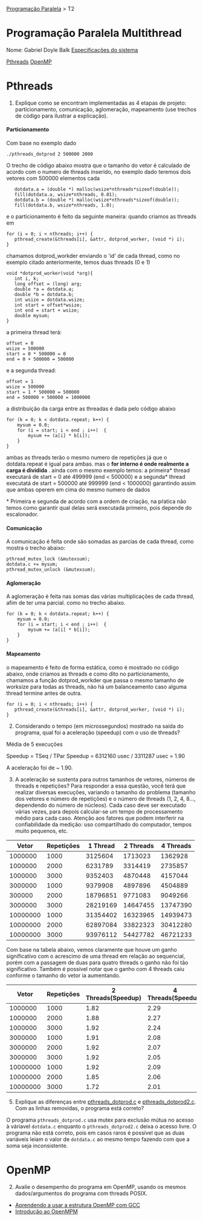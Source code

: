 [Programação Paralela](https://github.com/AndreaInfUFSM/elc139-2019a) > T2

# Programação Paralela Multithread

Nome: Gabriel Doyle Balk
[Especificações do sistema](specs.txt)

[Pthreads](#Pthreads)
[OpenMP](#openmp)

# Pthreads

1. Explique como se encontram implementadas as 4 etapas de projeto: particionamento, comunicação, aglomeração, mapeamento (use trechos de código para ilustrar a explicação).

#### Particionamento

Com base no exemplo dado

```
./pthreads_dotprod 2 500000 2000
```

O trecho de código abaixo mostra que o tamanho do vetor é calculado de acordo com o numero de threads inserido, no exemplo dado teremos dois vetores com 500000 elementos cada

```
   dotdata.a = (double *) malloc(wsize*nthreads*sizeof(double));
   fill(dotdata.a, wsize*nthreads, 0.01);
   dotdata.b = (double *) malloc(wsize*nthreads*sizeof(double));
   fill(dotdata.b, wsize*nthreads, 1.0);
```

e o particionamento é feito da seguinte maneira:
quando criamos as threads em

```
for (i = 0; i < nthreads; i++) {
   pthread_create(&threads[i], &attr, dotprod_worker, (void *) i);
}
```

chamamos dotprod_workder enviando o 'id' de cada thread, como no exemplo citado anteriormente, temos duas threads (0 e 1)

```
void *dotprod_worker(void *arg){
   int i, k;
   long offset = (long) arg;
   double *a = dotdata.a;
   double *b = dotdata.b;
   int wsize = dotdata.wsize;
   int start = offset*wsize;
   int end = start + wsize;
   double mysum;
}
```

a primeira thread terá:

```
offset = 0
wsize = 500000
start = 0 * 500000 = 0
end = 0 + 500000 = 500000
```

e a segunda thread:

```
offset = 1
wsize = 500000
start = 1 * 500000 = 500000
end = 500000 + 500000 = 1000000
```

a distribuição da carga entre as threadas é dada pelo código abaixo

```
for (k = 0; k < dotdata.repeat; k++) {
    mysum = 0.0;
    for (i = start; i < end ; i++)  {
        mysum += (a[i] * b[i]);
    }
}
```

ambas as threads terão o mesmo numero de repetições já que o dotdata.repeat
é igual para ambas.
mas o **for interno é onde realmente a carga é dividida** .
ainda com o mesmo exemplo temos:
a primeira* thread executará de start = 0 até 499999 (end < 500000)
e a segunda* thread executatá de start = 500000 até 999999 (end < 1000000)
garantindo assim que ambas operem em cima do mesmo numero de dados

\* Primeira e segunda de acordo com a ordem de criação, na pŕatica não temos como garantir qual delas será executada primeiro, pois depende do escalonador.

#### Comunicação

A comunicação é feita onde são somadas as parcias de cada thread, como mostra o trecho abaixo:

```
pthread_mutex_lock (&mutexsum);
dotdata.c += mysum;
pthread_mutex_unlock (&mutexsum);
```

#### Aglomeração

A aglomeração é feita nas somas das várias multiplicações de cada thread, afim de ter uma parcial. como no trecho abaixo.

```
for (k = 0; k < dotdata.repeat; k++) {
    mysum = 0.0;
    for (i = start; i < end ; i++)  {
        mysum += (a[i] * b[i]);
    }
}
```

#### Mapeamento

o mapeamento é feito de forma estática, como é mostrado no código abaixo, onde criamos as threads e como dito no particionamento, chamamos a função dotprod_workder que passa o mesmo tamanho de worksize para todas as threads, não há um balanceamento caso alguma thread termine antes de outra.

```
for (i = 0; i < nthreads; i++) {
   pthread_create(&threads[i], &attr, dotprod_worker, (void *) i);
}
```

2. Considerando o tempo (em microssegundos) mostrado na saída do programa, qual foi a aceleração (speedup) com o uso de threads?

Média de 5 execuções

Speedup = TSeq / TPar
Speedup = 6312160 usec / 3311287 usec = 1.90

A aceleração foi de ~ 1.90.

3. A aceleração se sustenta para outros tamanhos de vetores, números de threads e repetições? Para responder a essa questão, você terá que realizar diversas execuções, variando o tamanho do problema (tamanho dos vetores e número de repetições) e o número de threads (1, 2, 4, 8..., dependendo do número de núcleos). Cada caso deve ser executado várias vezes, para depois calcular-se um tempo de processamento médio para cada caso. Atenção aos fatores que podem interferir na confiabilidade da medição: uso compartilhado do computador, tempos muito pequenos, etc.

| Vetor    | Repetições | 1 Thread | 2 Threads | 4 Threads |
| -------- | ---------- | -------- | --------- | --------- |
| 1000000  | 1000       | 3125604  | 1713023   | 1362928   |
| 1000000  | 2000       | 6231789  | 3314419   | 2735857   |
| 1000000  | 3000       | 9352403  | 4870448   | 4157044   |
| 3000000  | 1000       | 9379908  | 4897896   | 4504889   |
| 300000   | 2000       | 18796851 | 9771083   | 9049266   |
| 3000000  | 3000       | 28219169 | 14647455  | 13747390  |
| 10000000 | 1000       | 31354402 | 16323965  | 14939473  |
| 10000000 | 2000       | 62897084 | 33822323  | 30412280  |
| 10000000 | 3000       | 93976112 | 54427782  | 46721233  |

Com base na tabela abaixo, vemos claramente que houve um ganho significativo com o acrescimo de uma thread em relação ao sequencial, porém com a passagem de duas para quatro threads o ganho não foi tão significativo. Também é possível notar que o ganho com 4 threads caiu conforme o tamanho do vetor ia aumentando.

| Vetor    | Repetições | 2 Threads(Speedup) | 4 Threads(Speedup) |
| -------- | ---------- | ------------------ | ------------------ |
| 1000000  | 1000       | 1.82               | 2.29               |
| 1000000  | 2000       | 1.88               | 2.27               |
| 1000000  | 3000       | 1.92               | 2.24               |
| 3000000  | 1000       | 1.91               | 2.08               |
| 3000000  | 2000       | 1.92               | 2.07               |
| 3000000  | 3000       | 1.92               | 2.05               |
| 10000000 | 1000       | 1.92               | 2.09               |
| 10000000 | 2000       | 1.85               | 2.06               |
| 10000000 | 3000       | 1.72               | 2.01               |

5. Explique as diferenças entre [pthreads_dotprod.c](pthreads_dotprod/pthreads_dotprod.c) e [pthreads_dotprod2.c](pthreads_dotprod/pthreads_dotprod2.c). Com as linhas removidas, o programa está correto?

O programa `pthreads_dotprod.c` usa mutex para exclusão mútua no acesso à váriavel
`dotdata.c` enquanto o `pthreads_dotprod2.c` deixa o acesso livre.
O programa não está correto, pois em casos raros é possível que as duas variáveis leiam o valor de `dotdata.c` ao mesmo tempo fazendo com que a soma seja inconsistente.

# OpenMP

2. Avalie o desempenho do programa em OpenMP, usando os mesmos dados/argumentos do programa com threads POSIX.

- [Aprendendo a usar a estrutura OpenMP com GCC](https://www.ibm.com/developerworks/br/aix/library/au-aix-openmp-framework/index.html)
- [Introdução ao OpenMPM](https://www.dcc.fc.up.pt/~fds/aulas/PPD/0708/intro_openmp-1x2.pdf)
